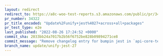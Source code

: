 ```yaml
---
layout: redirect
redirect_to: https://a8c-woo-test-reports.s3.amazonaws.com/public/pr/34322/e2e/index.html
pr_number: 34322
pr_title_encoded: "Update%2Funify+jest%4027+across+all+packages"
pr_test_type: e2e
last_published: "2022-08-26 17:24:52 +0000"
commit_sha: 2033bb24a7017b2b56f6752be828b09894271ce8
commit_message: "Remove changelog entry for bumpin jest in `api-core-tests`"
branch_name: update/unify-jest-27
---
```

